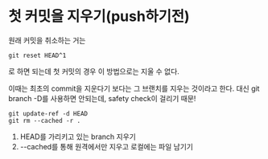 # 첫 커밋을 지우기(push하기전)

원래 커밋을 취소하는 거는
```
git reset HEAD^1
```

로 하면 되는데 첫 커밋의 경우 이 방법으로는 지울 수 없다.

이때는 최초의 commit을 지운다기 보다는 그 브랜치를 지우는 것이라고 한다.
대신 git branch -D를 사용하면 안되는데, safety check이 걸리기 때문!

```
git update-ref -d HEAD
git rm --cached -r .
```

1. HEAD를 가리키고 있는 branch 지우기
2. --cached를 통해 원격에서만 지우고 로컬에는 파일 남기기